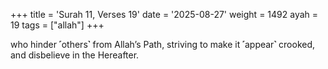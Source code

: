 +++
title = 'Surah 11, Verses 19'
date = '2025-08-27'
weight = 1492
ayah = 19
tags = ["allah"]
+++

who hinder ˹others˺ from Allah’s Path, striving to make it ˹appear˺ crooked, and disbelieve in the Hereafter.